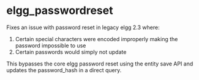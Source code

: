 # elgg_passwordreset
Fixes an issue with password reset in legacy elgg 2.3 where:

1. Certain special characters were encoded improperly making the password impossible to use
2. Certain passwords would simply not update

This bypasses the core elgg password reset using the entity save API and updates the password_hash in a direct query.